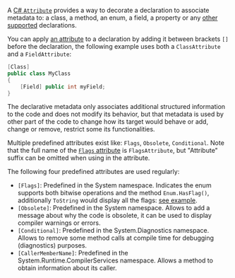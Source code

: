 A [C# `Attribute`][attribute-concept] provides a way to decorate a declaration to associate metadata to: a class, a method, an enum, a field, a property or any [other supported][attribute-targets] declarations.

You can apply [an attribute][attribute] to a declaration by adding it between brackets `[]` before the declaration, the following example uses both a `ClassAttribute` and a `FieldAttribute`:

```csharp
[Class]
public class MyClass
{
    [Field] public int myField;
}
```

The declarative metadata only associates additional structured information to the code and does not modify its behavior, but that metadata is used by other part of the code to change how its target would behave or add, change or remove, restrict some its functionalities.

Multiple predefined attributes exist like: `Flags`, `Obsolete`, `Conditional`. Note that the full name of the [`Flags` attribute][flags-attribute] is `FlagsAttribute`, but "Attribute" suffix can be omitted when using in the attribute.

The following four predefined attributes are used regularly:

- `[Flags]`: Predefined in the System namespace. Indicates the enum supports both bitwise operations and the method `Enum.HasFlag()`, additionally `ToString` would display all the flags: [see example][flags-example].
- `[Obsolete]`: Predefined in the System namespace. Allows to add a message about why the code is obsolete, it can be used to display compiler warnings or errors.
- `[Conditional]`: Predefined in the System.Diagnostics namespace. Allows to remove some method calls at compile time for debugging (diagnostics) purposes.
- `[CallerMemberName]`: Predefined in the System.Runtime.CompilerServices namespace. Allows a method to obtain information about its caller.

[attribute-concept]: https://docs.microsoft.com/en-us/dotnet/csharp/programming-guide/concepts/attributes/
[attribute]: https://docs.microsoft.com/en-us/dotnet/csharp/tutorials/attributes
[attribute-targets]: https://docs.microsoft.com/en-us/dotnet/csharp/programming-guide/concepts/attributes/#attribute-targets
[flags-attribute]: https://docs.microsoft.com/en-us/dotnet/api/system.flagsattribute?view=net-5.0
[flags-example]: https://docs.microsoft.com/en-us/dotnet/api/system.flagsattribute?view=net-5.0#examples
